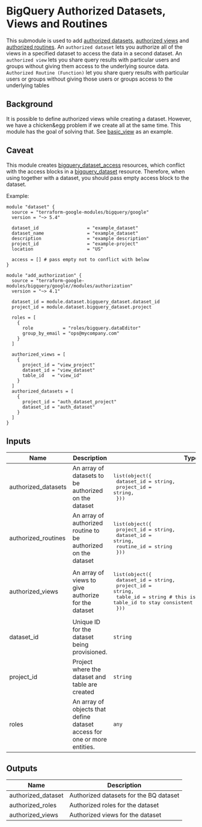 # BigQuery Authorized Datasets, Views and Routines

This submodule is used to add [authorized datasets](https://cloud.google.com/bigquery/docs/authorized-datasets), [authorized views](https://cloud.google.com/bigquery/docs/share-access-views#authorize_the_view_to_access_the_source_dataset) and [authorized routines](https://cloud.google.com/bigquery/docs/authorized-functions).
An `authorized dataset` lets you authorize all of the views in a specified dataset to access the data in a second dataset. An `authorized view` lets you share query results with particular users and groups without giving them access to the underlying source data. `Authorized Routine (Function)` let you share query results with particular users or groups without giving those users or groups access to the underlying tables

## Background
It is possible to define authorized views while creating a dataset. However, we have a chicken&egg problem if we create all at the same time. This module has the goal of solving that.
See [basic_view](../../examples/basic_view/main.tf) as an example.

## Caveat
This module creates [bigquery_dataset_access](https://www.terraform.io/docs/providers/google/r/bigquery_dataset_access.html) resources, which conflict with the
access blocks in a [bigquery_dataset](https://www.terraform.io/docs/providers/google/r/bigquery_dataset.html) resource. Therefore, when using together with a dataset,
you should pass empty access block to the dataset.


Example:
```hcl
module "dataset" {
  source = "terraform-google-modules/bigquery/google"
  version = "~> 5.4"

  dataset_id                  = "example_dataset"
  dataset_name                = "example_dataset"
  description                 = "example description"
  project_id                  = "example-project"
  location                    = "US"

  access = [] # pass empty not to conflict with below
}

module "add_authorization" {
  source = "terraform-google-modules/bigquery/google//modules/authorization"
  version = "~> 4.1"

  dataset_id = module.dataset.bigquery_dataset.dataset_id
  project_id = module.dataset.bigquery_dataset.project

  roles = [
    {
      role           = "roles/bigquery.dataEditor"
      group_by_email = "ops@mycompany.com"
    }
  ]

  authorized_views = [
    {
      project_id = "view_project"
      dataset_id = "view_dataset"
      table_id   = "view_id"
    }
  ]
  authorized_datasets = [
    {
      project_id = "auth_dataset_project"
      dataset_id = "auth_dataset"
    }
  ]
}
```

<!-- BEGINNING OF PRE-COMMIT-TERRAFORM DOCS HOOK -->
## Inputs

| Name | Description | Type | Default | Required |
|------|-------------|------|---------|:--------:|
| authorized\_datasets | An array of datasets to be authorized on the dataset | <pre>list(object({<br>    dataset_id = string,<br>    project_id = string,<br>  }))</pre> | `[]` | no |
| authorized\_routines | An array of authorized routine to be authorized on the dataset | <pre>list(object({<br>    project_id = string,<br>    dataset_id = string,<br>    routine_id = string<br>  }))</pre> | `[]` | no |
| authorized\_views | An array of views to give authorize for the dataset | <pre>list(object({<br>    dataset_id = string,<br>    project_id = string,<br>    table_id   = string # this is the view id, but we keep table_id to stay consistent as the resource<br>  }))</pre> | `[]` | no |
| dataset\_id | Unique ID for the dataset being provisioned. | `string` | n/a | yes |
| project\_id | Project where the dataset and table are created | `string` | n/a | yes |
| roles | An array of objects that define dataset access for one or more entities. | `any` | `[]` | no |

## Outputs

| Name | Description |
|------|-------------|
| authorized\_dataset | Authorized datasets for the BQ dataset |
| authorized\_roles | Authorized roles for the dataset |
| authorized\_views | Authorized views for the dataset |

<!-- END OF PRE-COMMIT-TERRAFORM DOCS HOOK -->
